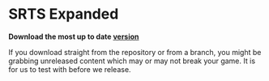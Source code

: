 # SRTS Expanded

**Download the most up to date [version](https://github.com/Neceros/SRTS-Expanded/releases/latest)**

If you download straight from the repository or from a branch, you might be grabbing unreleased content which may or may not break your game. It is for us to test with before we release.
